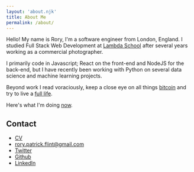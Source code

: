 ```yaml
---
layout: 'about.njk'
title: About Me
permalink: /about/
---
```


Hello! My name is Rory, I'm a software engineer from London, England. I studied Full Stack Web Development at
<a href="https://lambdaschool.com/" target="_blank">Lambda School</a> after several years working as a commercial
photographer.

I primarily code in Javascript; React on the front-end and NodeJS for the back-end, but I have recently been
working with Python on several data science and machine learning projects.

Beyond work I read voraciously, keep a close eye on all things
<a href="https://bitcoin.org/bitcoin.pdf" target="_blank">bitcoin</a> and try to live a
[full life](/bucketlist/).

Here's what I'm doing [now](/now/).

## Contact

- [CV](/assets/RoryFlintCV1.pdf/)
- <a href="mailto:rory.patrick.flint@gmail.com">rory.patrick.flint@gmail.com</a>
- <a href="https://twitter.com/MrRoryFlint/" target="_blank">Twitter</a>
- <a href="https://github.com/ruairidhflint" target="_blank">Github</a>
- <a href="https://www.linkedin.com/in/rory-patrick-flint/" target="_blank">LinkedIn</a>
